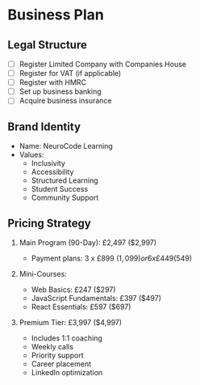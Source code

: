 # Business Plan

## Legal Structure
- [ ] Register Limited Company with Companies House
- [ ] Register for VAT (if applicable)
- [ ] Register with HMRC
- [ ] Set up business banking
- [ ] Acquire business insurance

## Brand Identity
- Name: NeuroCode Learning
- Values:
  - Inclusivity
  - Accessibility
  - Structured Learning
  - Student Success
  - Community Support

## Pricing Strategy
1. Main Program (90-Day): £2,497 ($2,997)
   - Payment plans: 3 x £899 ($1,099) or 6 x £449 ($549)

2. Mini-Courses:
   - Web Basics: £247 ($297)
   - JavaScript Fundamentals: £397 ($497)
   - React Essentials: £597 ($697)

3. Premium Tier: £3,997 ($4,997)
   - Includes 1:1 coaching
   - Weekly calls
   - Priority support
   - Career placement
   - LinkedIn optimization